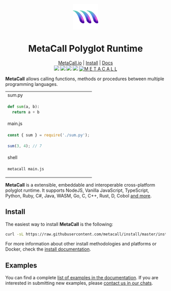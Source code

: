 <div align="center">
  <figure>
    <a href="https://metacall.io" target="_blank">
      <img style="max-width:100%; margin: 0 auto;" width="80" height="80"
        src="https://raw.githubusercontent.com/metacall/core/develop/deploy/images/logo.png" alt="METACALL"
      />
    </a>
    <figcaption><h1>MetaCall Polyglot Runtime</h1></figcaption>
  </figure>
  <a href="https://metacall.io">MetaCall.io</a> &VerticalLine;
  <a href="#install">Install</a> &VerticalLine;
  <a href="https://github.com/metacall/core/blob/develop/docs/README.md">Docs</a>
</div>
<div id="badges" align="center">
  <a href="https://t.me/joinchat/BMSVbBatp0Vi4s5l4VgUgg" alt="Discord">
    <img src="https://img.shields.io/static/v1?label=metacall&message=join&color=blue&logo=telegram&style=flat"/></a>

  <a href="https://discord.gg/upwP4mwJWa" alt="Discord">
    <img src="https://img.shields.io/discord/781987805974757426?label=discord&style=flat"/></a>

  <a href="https://matrix.to/#/#metacall:matrix.org" alt="Matrix">
    <img src="https://img.shields.io/matrix/metacall:matrix.org?label=matrix&style=flat"/></a>

  <a href="https://twitter.com/metacallio" alt="Twitter">
    <img src="https://img.shields.io/twitter/follow/metacallio?label=MetaCall"/></a>

  <a href="https://medium.com/@metacall/call-functions-methods-or-procedures-between-programming-languages-with-metacall-58cfece35d7" target="_blank">
    <img style="max-width:100%; margin: 0 auto;" width="350" height="auto"
      src="https://raw.githubusercontent.com/metacall/core/develop/deploy/images/overview.png" alt="M E T A C A L L"
    />
  </a>
</div>

**MetaCall** allows calling functions, methods or procedures between multiple programming languages.

<table>
<tr><td>sum.py</td></tr>
<tr>
<td>

```python
def sum(a, b):
  return a + b
```

</td>
</tr>

<tr><td>main.js</td></tr>
<tr>
<td>

```javascript
const { sum } = require('./sum.py');

sum(3, 4); // 7
```

</td>
</tr>

<tr><td>shell</td></tr>
<tr>
<td>

```sh
metacall main.js
```

</td>
</tr>
</table>

**MetaCall** is a extensible, embeddable and interoperable cross-platform polyglot runtime.
It supports NodeJS, Vanilla JavaScript, TypeScript, Python, Ruby, C#, Java, WASM, Go, C, C++, Rust, D, Cobol
[and more](https://github.com/metacall/core/blob/develop/docs/README.md#2-language-support).

## Install

The easiest way to install **MetaCall** is the following:

``` sh
curl -sL https://raw.githubusercontent.com/metacall/install/master/install.sh | sh
```

For more information about other install methodologies and platforms or Docker,
check the [install documentation](https://github.com/metacall/core/blob/develop/docs/README.md#41-installation).

## Examples

You can find a complete [list of examples in the documentation](https://github.com/metacall/core/blob/develop/docs/README.md#43-examples).
If you are interested in submitting new examples, please [contact us in our chats](#badges).
